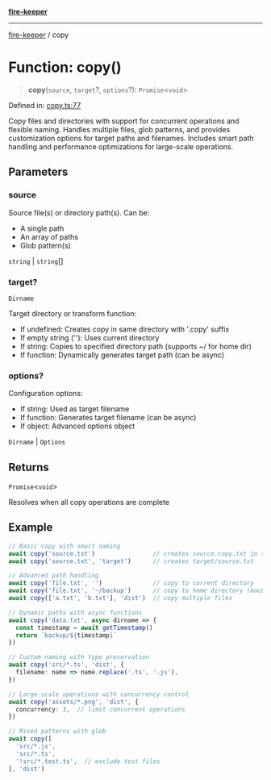 [**fire-keeper**](../README.md)

***

[fire-keeper](../README.md) / copy

# Function: copy()

> **copy**(`source`, `target`?, `options`?): `Promise`\<`void`\>

Defined in: [copy.ts:77](https://github.com/phonowell/fire-keeper/blob/main/src/copy.ts#L77)

Copy files and directories with support for concurrent operations and flexible naming.
Handles multiple files, glob patterns, and provides customization options for target paths and filenames.
Includes smart path handling and performance optimizations for large-scale operations.

## Parameters

### source

Source file(s) or directory path(s). Can be:
  - A single path
  - An array of paths
  - Glob pattern(s)

`string` | `string`[]

### target?

`Dirname`

Target directory or transform function:
  - If undefined: Creates copy in same directory with '.copy' suffix
  - If empty string (''):  Uses current directory
  - If string: Copies to specified directory path (supports ~/ for home dir)
  - If function: Dynamically generates target path (can be async)

### options?

Configuration options:
  - If string: Used as target filename
  - If function: Generates target filename (can be async)
  - If object: Advanced options object

`Dirname` | `Options`

## Returns

`Promise`\<`void`\>

Resolves when all copy operations are complete

## Example

```ts
// Basic copy with smart naming
await copy('source.txt')                // creates source.copy.txt in same dir
await copy('source.txt', 'target')      // creates target/source.txt

// Advanced path handling
await copy('file.txt', '')              // copy to current directory
await copy('file.txt', '~/backup')      // copy to home directory (macOS/Linux)
await copy(['a.txt', 'b.txt'], 'dist')  // copy multiple files

// Dynamic paths with async functions
await copy('data.txt', async dirname => {
  const timestamp = await getTimestamp()
  return `backup/${timestamp}`
})

// Custom naming with type preservation
await copy('src/*.ts', 'dist', {
  filename: name => name.replace('.ts', '.js'),
})

// Large-scale operations with concurrency control
await copy('assets/*.png', 'dist', {
  concurrency: 3,  // limit concurrent operations
})

// Mixed patterns with glob
await copy([
  'src/*.js',
  'src/*.ts',
  '!src/*.test.ts',  // exclude test files
], 'dist')
```
